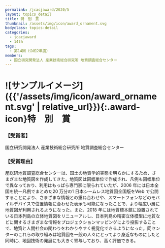 ```yaml
---
permalink: /jcacjaward/2020/5
layout: topics_detail
title: 特　別　賞
thumbnail: /assets/img/icon/award_ornament.svg
bodyclass: topics-detail
categories:
  - jcacjaward
  - 14th
tags:
  - 第14回（令和2年度）
members:
  - 国立研究開発法人 産業技術総合研究所 地質調査総合センター
---
```


# ![サンプルイメージ]({{'/assets/img/icon/award_ornament.svg' | relative_url}}){:.award-icon}特　別　賞

### 【受賞者】

国立研究開発法人 産業技術総合研究所 地質調査総合センター

### 【受賞理由】

産総研地質調査総合センターは、国土の地質学的実態を明らかにするため、さまざまな地質図を作成してきた。地質図は図幅単位で作成され、凡例も図幅単位で異なっており、利用はもっぱら専門家に限られていたが、2006 年には日本全国を統一凡例でまとめた20 万分の1 日本シームレス地質図全国版をWeb で公開することにより、さまざまな情報との重ね合わせや、スマートフォンなどのモバイルデバイスで位置情報に合わせた表示も可能になったことで、より幅広い層に地質図が利用されるようになった。また、2018 年には地質標本館に設置されている日本列島の立体地質図をリニューアルし、日本列島の精密立体模型に地質などに関するさまざまな情報をプロジェクションマッピングにより投影することで、地質と人間社会の関わりをわかりやすく視覚化できるようになった。同センターのこれらの取り組みは地質図を一般の人々にとってより身近なものにしたと同時に、地図技術の発展にも大きく寄与しており、高く評価できる。
